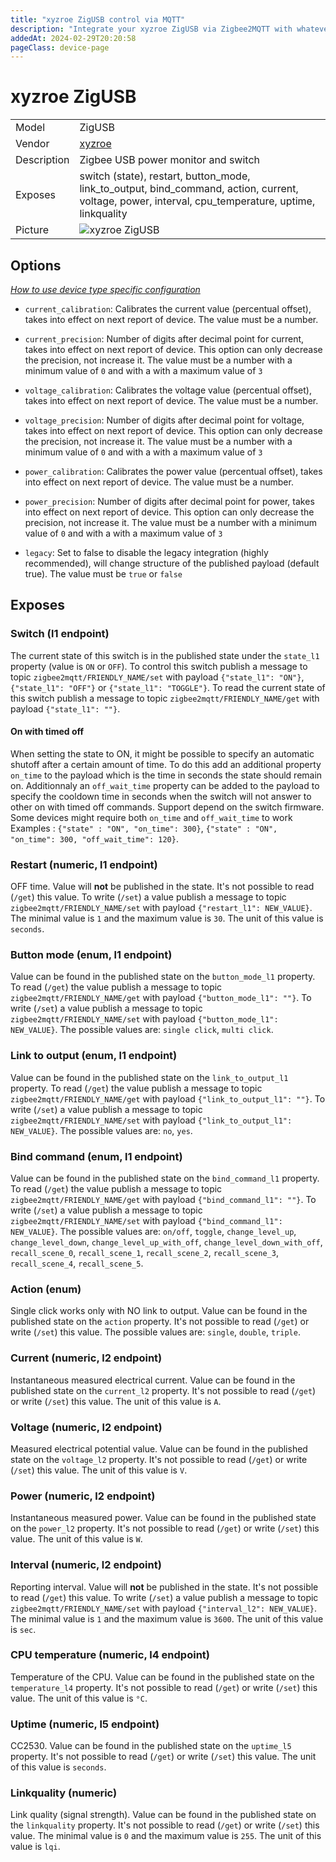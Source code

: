 ```yaml
---
title: "xyzroe ZigUSB control via MQTT"
description: "Integrate your xyzroe ZigUSB via Zigbee2MQTT with whatever smart home infrastructure you are using without the vendor's bridge or gateway."
addedAt: 2024-02-29T20:20:58
pageClass: device-page
---
```


<!-- !!!! -->
<!-- ATTENTION: This file is auto-generated through docgen! -->
<!-- You can only edit the "Notes"-Section between the two comment lines "Notes BEGIN" and "Notes END". -->
<!-- Do not use h1 or h2 heading within "## Notes"-Section. -->
<!-- !!!! -->

# xyzroe ZigUSB

|     |     |
|-----|-----|
| Model | ZigUSB  |
| Vendor  | [xyzroe](/supported-devices/#v=xyzroe)  |
| Description | Zigbee USB power monitor and switch |
| Exposes | switch (state), restart, button_mode, link_to_output, bind_command, action, current, voltage, power, interval, cpu_temperature, uptime, linkquality |
| Picture | ![xyzroe ZigUSB](https://www.zigbee2mqtt.io/images/devices/ZigUSB.png) |


<!-- Notes BEGIN: You can edit here. Add "## Notes" headline if not already present. -->


<!-- Notes END: Do not edit below this line -->



## Options
*[How to use device type specific configuration](../guide/configuration/devices-groups.md#specific-device-options)*

* `current_calibration`: Calibrates the current value (percentual offset), takes into effect on next report of device. The value must be a number.

* `current_precision`: Number of digits after decimal point for current, takes into effect on next report of device. This option can only decrease the precision, not increase it. The value must be a number with a minimum value of `0` and with a with a maximum value of `3`

* `voltage_calibration`: Calibrates the voltage value (percentual offset), takes into effect on next report of device. The value must be a number.

* `voltage_precision`: Number of digits after decimal point for voltage, takes into effect on next report of device. This option can only decrease the precision, not increase it. The value must be a number with a minimum value of `0` and with a with a maximum value of `3`

* `power_calibration`: Calibrates the power value (percentual offset), takes into effect on next report of device. The value must be a number.

* `power_precision`: Number of digits after decimal point for power, takes into effect on next report of device. This option can only decrease the precision, not increase it. The value must be a number with a minimum value of `0` and with a with a maximum value of `3`

* `legacy`: Set to false to disable the legacy integration (highly recommended), will change structure of the published payload (default true). The value must be `true` or `false`


## Exposes

### Switch (l1 endpoint)
The current state of this switch is in the published state under the `state_l1` property (value is `ON` or `OFF`).
To control this switch publish a message to topic `zigbee2mqtt/FRIENDLY_NAME/set` with payload `{"state_l1": "ON"}`, `{"state_l1": "OFF"}` or `{"state_l1": "TOGGLE"}`.
To read the current state of this switch publish a message to topic `zigbee2mqtt/FRIENDLY_NAME/get` with payload `{"state_l1": ""}`.

#### On with timed off
When setting the state to ON, it might be possible to specify an automatic shutoff after a certain amount of time. To do this add an additional property `on_time` to the payload which is the time in seconds the state should remain on.
Additionnaly an `off_wait_time` property can be added to the payload to specify the cooldown time in seconds when the switch will not answer to other on with timed off commands.
Support depend on the switch firmware. Some devices might require both `on_time` and `off_wait_time` to work
Examples : `{"state" : "ON", "on_time": 300}`, `{"state" : "ON", "on_time": 300, "off_wait_time": 120}`.

### Restart (numeric, l1 endpoint)
OFF time.
Value will **not** be published in the state.
It's not possible to read (`/get`) this value.
To write (`/set`) a value publish a message to topic `zigbee2mqtt/FRIENDLY_NAME/set` with payload `{"restart_l1": NEW_VALUE}`.
The minimal value is `1` and the maximum value is `30`.
The unit of this value is `seconds`.

### Button mode (enum, l1 endpoint)
Value can be found in the published state on the `button_mode_l1` property.
To read (`/get`) the value publish a message to topic `zigbee2mqtt/FRIENDLY_NAME/get` with payload `{"button_mode_l1": ""}`.
To write (`/set`) a value publish a message to topic `zigbee2mqtt/FRIENDLY_NAME/set` with payload `{"button_mode_l1": NEW_VALUE}`.
The possible values are: `single click`, `multi click`.

### Link to output (enum, l1 endpoint)
Value can be found in the published state on the `link_to_output_l1` property.
To read (`/get`) the value publish a message to topic `zigbee2mqtt/FRIENDLY_NAME/get` with payload `{"link_to_output_l1": ""}`.
To write (`/set`) a value publish a message to topic `zigbee2mqtt/FRIENDLY_NAME/set` with payload `{"link_to_output_l1": NEW_VALUE}`.
The possible values are: `no`, `yes`.

### Bind command (enum, l1 endpoint)
Value can be found in the published state on the `bind_command_l1` property.
To read (`/get`) the value publish a message to topic `zigbee2mqtt/FRIENDLY_NAME/get` with payload `{"bind_command_l1": ""}`.
To write (`/set`) a value publish a message to topic `zigbee2mqtt/FRIENDLY_NAME/set` with payload `{"bind_command_l1": NEW_VALUE}`.
The possible values are: `on/off`, `toggle`, `change_level_up`, `change_level_down`, `change_level_up_with_off`, `change_level_down_with_off`, `recall_scene_0`, `recall_scene_1`, `recall_scene_2`, `recall_scene_3`, `recall_scene_4`, `recall_scene_5`.

### Action (enum)
Single click works only with NO link to output.
Value can be found in the published state on the `action` property.
It's not possible to read (`/get`) or write (`/set`) this value.
The possible values are: `single`, `double`, `triple`.

### Current (numeric, l2 endpoint)
Instantaneous measured electrical current.
Value can be found in the published state on the `current_l2` property.
It's not possible to read (`/get`) or write (`/set`) this value.
The unit of this value is `A`.

### Voltage (numeric, l2 endpoint)
Measured electrical potential value.
Value can be found in the published state on the `voltage_l2` property.
It's not possible to read (`/get`) or write (`/set`) this value.
The unit of this value is `V`.

### Power (numeric, l2 endpoint)
Instantaneous measured power.
Value can be found in the published state on the `power_l2` property.
It's not possible to read (`/get`) or write (`/set`) this value.
The unit of this value is `W`.

### Interval (numeric, l2 endpoint)
Reporting interval.
Value will **not** be published in the state.
It's not possible to read (`/get`) this value.
To write (`/set`) a value publish a message to topic `zigbee2mqtt/FRIENDLY_NAME/set` with payload `{"interval_l2": NEW_VALUE}`.
The minimal value is `1` and the maximum value is `3600`.
The unit of this value is `sec`.

### CPU temperature (numeric, l4 endpoint)
Temperature of the CPU.
Value can be found in the published state on the `temperature_l4` property.
It's not possible to read (`/get`) or write (`/set`) this value.
The unit of this value is `°C`.

### Uptime (numeric, l5 endpoint)
CC2530.
Value can be found in the published state on the `uptime_l5` property.
It's not possible to read (`/get`) or write (`/set`) this value.
The unit of this value is `seconds`.

### Linkquality (numeric)
Link quality (signal strength).
Value can be found in the published state on the `linkquality` property.
It's not possible to read (`/get`) or write (`/set`) this value.
The minimal value is `0` and the maximum value is `255`.
The unit of this value is `lqi`.

